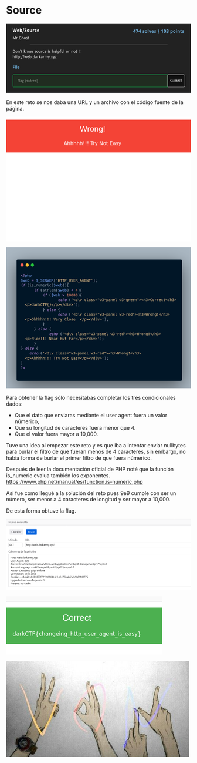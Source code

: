 # Source

![CTF](img/1.png)

En este reto se nos daba una URL y un archivo con el código fuente de la página.

![CTF](img/2.png)

![CTF](img/3.png)

Para obtener la flag sólo necesitabas completar los tres condicionales dados:
* Que el dato que enviaras mediante el user agent fuera un valor númerico,
* Que su longitud de caracteres fuera menor que 4.
* Que el valor fuera mayor a 10,000.

Tuve una idea al empezar este reto y es que iba a intentar enviar nullbytes para burlar el filtro de que fueran menos de 4 caracteres, sin embargo, no había forma de burlar el primer filtro de que fuera númerico.

Después de leer la documentación oficial de PHP noté que la función is_numeric evalua también los exponentes. https://www.php.net/manual/es/function.is-numeric.php

Así fue como llegué a la solución del reto pues 9e9 cumple con ser un número, ser menor a 4 caracteres de longitud y ser mayor a 10,000. 

De esta forma obtuve la flag.

![CTF](img/4.png)

![CTF](img/5.png)


![VON](../../von.jpg)